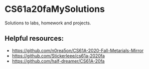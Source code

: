 # CS61a20faMySolutions
Solutions to labs, homework and projects.

## Helpful resources:
- https://github.com/n0rea5on/CS61A-2020-Fall-Metarials-Mirror
- https://github.com/Stickerleee/cs61a-2020fa
- https://github.com/half-dreamer/CS61A-20fa
